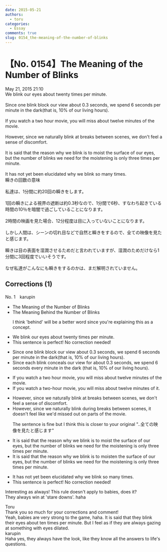 ```yaml
---
date: 2015-05-21
authors:
  - toru
categories:
  - Essay
comments: true
slug: 0154_the-meaning-of-the-number-of-blinks
---
```


# 【No. 0154】The Meaning of the Number of Blinks
<div class="date">May 21, 2015 21:10</div>
<div id="post"><div id="body_show_ori">
We blink our eyes about twenty times per minute.<br/><br/>Since one blink block our view about 0.3 seconds, we spend 6 seconds per minute in the dark(that is, 10% of our living hours).<br/><br/>If you watch a two hour movie, you will miss about twelve minutes of the movie.<br/><br/>However, since we naturally blink at breaks between scenes, we don't feel a sense of discomfort.<br/><br/>It is said that the reason why we blink is to moist the surface of our eyes, but the number of blinks we need for the moistening is only three times per minute.<br/><br/>It has not yet been elucidated why we blink so many times.
</div></div>

<!-- more -->

<div id="post_ja"><div id="body_show_mo">
瞬きの回数の意味<br/><br/>私達は、1分間に約20回の瞬きをします。<br/><br/>1回の瞬きによる視界の遮断は約0.3秒なので、1分間で6秒、すなわち起きている時間の10％を暗闇で過ごしていることになります。<br/><br/>2時間の映画を見た場合、12分程度は目に入っていないことになります。<br/><br/>しかし人間は、シーンの切れ目などで自然と瞬きをするので、全ての映像を見たと感じます。<br/><br/>瞬きは目の表面を湿潤させるためだと言われていますが、湿潤のためだけなら1分間に3回程度でいいそうです。<br/><br/>なぜ私達がこんなにも瞬きをするのかは、まだ解明されていません。
</div></div>

## Corrections (1)
<div id="block"><div class="first_name"> No. 1　<span class="just_name">karupin</span></div><div id="block2">
<ul class="correction_field">
<li class="incorrect">The Meaning of the Number of Blinks</li>
<li class="corrected correct">
The Meaning <span class="f_red">Behind</span> the Number of Blinks
<p class="correction_comment">I think 'behind' will be a better word since you're explaining this as a concept.</p>
</li>
</ul>
<ul class="correction_field">
<li class="incorrect">We blink our eyes about twenty times per minute.</li>
<li class="corrected perfect">This sentence is perfect! No correction needed!</li>
</ul>
<ul class="correction_field">
<li class="incorrect">Since one blink block our view about 0.3 seconds, we spend 6 seconds per minute in the dark(that is, 10% of our living hours).</li>
<li class="corrected correct">
Since <span class="f_blue">each</span> blink <span class="f_blue">conceal</span><span class="f_red">s</span> our view <span class="f_red">for </span>about 0.3 seconds, we spend 6 seconds <span class="f_blue">every</span> minute in the dark (that is, 10% of our living hours).
</li>
</ul>
<ul class="correction_field">
<li class="incorrect">If you watch a two hour movie, you will miss about twelve minutes of the movie.</li>
<li class="corrected correct">
If you watch a two<span class="f_red">-</span>hour movie, you will miss about twelve minutes of <span class="f_blue">it</span>.
</li>
</ul>
<ul class="correction_field">
<li class="incorrect">However, since we naturally blink at breaks between scenes, we don't feel a sense of discomfort.</li>
<li class="corrected correct">
However, since we naturally blink <span class="f_blue">during</span> breaks between scenes, it <span class="f_blue">doesn't feel like we'd missed out on parts of the movie</span>.
<p class="correction_comment">The sentence is fine but I think this is closer to your original "..全ての映像を見たと感じます"</p>
</li>
</ul>
<ul class="correction_field">
<li class="incorrect">It is said that the reason why we blink is to moist the surface of our eyes, but the number of blinks we need for the moistening is only three times per minute.</li>
<li class="corrected correct">
It is said that the reason why we blink is to moist<span class="f_red">en</span> the surface of our eyes, but the number of blinks we need for the moistening is only three times per minute.
</li>
</ul>
<ul class="correction_field">
<li class="incorrect">It has not yet been elucidated why we blink so many times.</li>
<li class="corrected perfect">This sentence is perfect! No correction needed!</li>
</ul>
<p class="comment_small">
 Interesting as always! This rule doesn't apply to babies, does it?
 <br/>
 They always win at 'stare downs'. haha
</p>

</div><div class="name"><span class="just_name">Toru</span><br>
Thank you so much for your corrections and comment!<br/>Yeah, babies are very strong to the game, haha. It is said that they blink their eyes about ten times per minute. But I feel as if they are always gazing at something with eyes dilated.
</div>
<div class="name"><span class="just_name">karupin</span><br>
Haha yes, they always have the look, like they know all the answers to life's questions.
</div>
</div>
